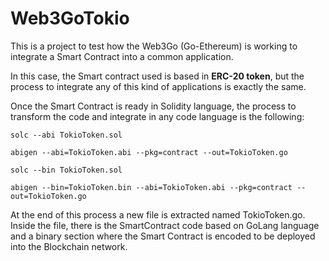 # Web3GoTokio
This is a project to test how the Web3Go (Go-Ethereum) is working to integrate a Smart Contract into a common application.

In this case, the Smart contract used is based in **ERC-20 token**, but the process to integrate any of this kind of applications is exactly the same.

Once the Smart Contract is ready in Solidity language, the process to transform the code and integrate in any code language is the following:

```shell
solc --abi TokioToken.sol

abigen --abi=TokioToken.abi --pkg=contract --out=TokioToken.go

solc --bin TokioToken.sol

abigen --bin=TokioToken.bin --abi=TokioToken.abi --pkg=contract --out=TokioToken.go
```

At the end of this process a new file is extracted named TokioToken.go. Inside the file, there is the SmartContract code based on GoLang language and a binary section where the Smart Contract is encoded to be deployed into the Blockchain network.

